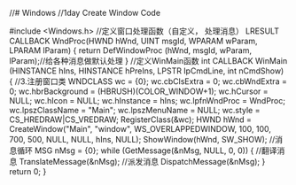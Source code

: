//# Windows
//1day Create Window Code

#include <Windows.h>
//定义窗口处理函数（自定义， 处理消息）
LRESULT CALLBACK WndProc(HWND hWnd, UINT msgId, WPARAM wParam, LPARAM lParam)
{
	return DefWindowProc (hWnd, msgId, wParam, lParam);//给各种消息做默认处理
}
//定义WinMain函数
int CALLBACK WinMain (HINSTANCE hIns, HINSTANCE hPreIns, LPSTR IpCmdLine, int nCmdShow)
{
	//3.注册窗口类
	WNDCLASS wc = {0};
	wc.cbClsExtra = 0;
	wc.cbWndExtra = 0;
	wc.hbrBackground = (HBRUSH)(COLOR_WINDOW+1);
	wc.hCursor = NULL;
	wc.hIcon = NULL;
	wc.hInstance = hIns;
	wc.lpfnWndProc = WndProc;
	wc.lpszClassName = "Main";
	wc.lpszMenuName = NULL;
	wc.style = CS_HREDRAW|CS_VREDRAW;
	RegisterClass(&wc);
	HWND hWnd = CreateWindow("Main", "window", WS_OVERLAPPEDWINDOW, 100, 100, 700, 500, NULL, NULL, hIns, NULL);
	ShowWindow(hWnd, SW_SHOW);
	//消息循环
	MSG nMsg = {0};
	while (GetMessage(&nMsg, NULL, 0, 0))
	{
		//翻译消息
		TranslateMessage(&nMsg);
		//派发消息
		DispatchMessage(&nMsg);
	}
	return 0;
}

